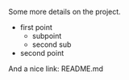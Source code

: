 Some more details on the project.

* first point
    * subpoint
    * second sub
* second point


And a nice link: README.md
